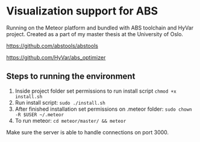 # Visualization support for ABS
Running on the Meteor platform and bundled with ABS toolchain and HyVar project. 
Created as a part of my master thesis at the University of Oslo.

https://github.com/abstools/abstools

https://github.com/HyVar/abs_optimizer



## Steps to running the environment
1. Inside project folder set permissions to run install script `chmod +x install.sh`
2. Run install script: `sudo ./install.sh`
3. After finished installation set permissions on .meteor folder: `sudo chown -R $USER ~/.meteor`
4. To run meteor: `cd meteor/master/ && meteor`

Make sure the server is able to handle connections on port 3000.
